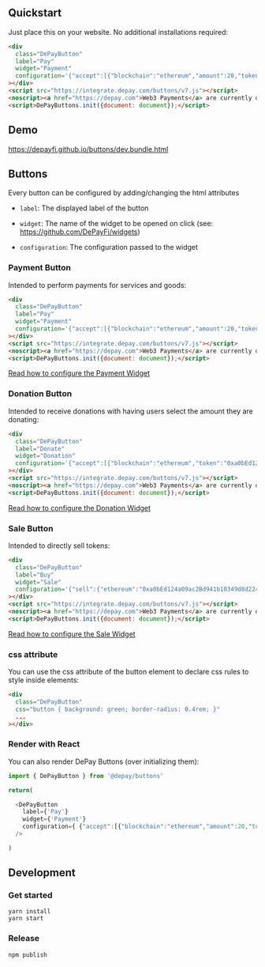 ## Quickstart

Just place this on your website. No additional installations required:

```html
<div
  class="DePayButton"
  label="Pay"
  widget="Payment"
  configuration='{"accept":[{"blockchain":"ethereum","amount":20,"token":"0xa0bEd124a09ac2Bd941b10349d8d224fe3c955eb","receiver":"0x4e260bB2b25EC6F3A59B478fCDe5eD5B8D783B02"}]}'
></div>
<script src="https://integrate.depay.com/buttons/v7.js"></script>
<noscript><a href="https://depay.com">Web3 Payments</a> are currently only supported with JavaScript enabled.</noscript>
<script>DePayButtons.init({document: document});</script>
```

## Demo

https://depayfi.github.io/buttons/dev.bundle.html

## Buttons

Every button can be configured by adding/changing the html attributes 

- `label`: The displayed label of the button

- `widget`: The name of the widget to be opened on click (see: https://github.com/DePayFi/widgets)

- `configuration`: The configuration passed to the widget

### Payment Button

Intended to perform payments for services and goods:

```html
<div
  class="DePayButton"
  label="Pay"
  widget="Payment"
  configuration='{"accept":[{"blockchain":"ethereum","amount":20,"token":"0xa0bEd124a09ac2Bd941b10349d8d224fe3c955eb","receiver":"0x4e260bB2b25EC6F3A59B478fCDe5eD5B8D783B02"}]}'
></div>
<script src="https://integrate.depay.com/buttons/v7.js"></script>
<noscript><a href="https://depay.com">Web3 Payments</a> are currently only supported with JavaScript enabled.</noscript>
<script>DePayButtons.init({document: document});</script>
```

[Read how to configure the Payment Widget](https://github.com/DePayFi/widgets#depay-payments)

### Donation Button

Intended to receive donations with having users select the amount they are donating:

```html
<div
  class="DePayButton"
  label="Donate"
  widget="Donation"
  configuration='{"accept":[{"blockchain":"ethereum","token":"0xa0bEd124a09ac2Bd941b10349d8d224fe3c955eb","receiver":"0x4e260bB2b25EC6F3A59B478fCDe5eD5B8D783B02"}]}'
></div>
<script src="https://integrate.depay.com/buttons/v7.js"></script>
<noscript><a href="https://depay.com">Web3 Payments</a> are currently only supported with JavaScript enabled.</noscript>
<script>DePayButtons.init({document: document});</script>
```

[Read how to configure the Donation Widget](https://github.com/DePayFi/widgets#depay-donations)

### Sale Button

Intended to directly sell tokens:

```html
<div
  class="DePayButton"
  label="Buy"
  widget="Sale"
  configuration='{"sell":{"ethereum":"0xa0bEd124a09ac2Bd941b10349d8d224fe3c955eb"}}'
></div>
<script src="https://integrate.depay.com/buttons/v7.js"></script>
<noscript><a href="https://depay.com">Web3 Payments</a> are currently only supported with JavaScript enabled.</noscript>
<script>DePayButtons.init({document: document});</script>
```

[Read how to configure the Sale Widget](https://github.com/DePayFi/widgets#depay-sales)


### css attribute

You can use the css attribute of the button element to declare css rules to style inside elements:

```html
<div 
  class="DePayButton" 
  css="button { background: green; border-radius: 0.4rem; }"
  ...
></div>
```

### Render with React

You can also render DePay Buttons (over initializing them):

```javascript
import { DePayButton } from '@depay/buttons'

return(

  <DePayButton
    label={'Pay'}
    widget={'Payment'}
    configuration={ {"accept":[{"blockchain":"ethereum","amount":20,"token":"0xa0bEd124a09ac2Bd941b10349d8d224fe3c955eb","receiver":"0x4e260bB2b25EC6F3A59B478fCDe5eD5B8D783B02"}]} }
  />

)

```

## Development

### Get started

```
yarn install
yarn start
```

### Release

```
npm publish
```

